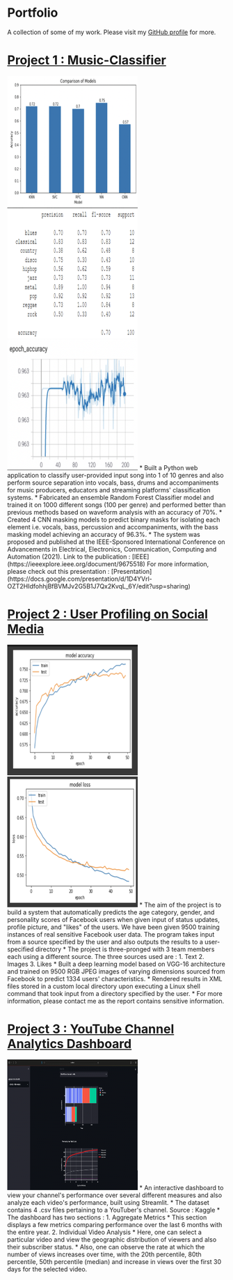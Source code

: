# Portfolio
A collection of some of my work. Please visit my [GitHub profile](https://github.com/rajkumar464) for more. 

# [Project 1 : Music-Classifier](https://github.com/rajkumar464/Music-Classifier)
<img src="/images/Classifier-survey.PNG" width="300" height="300">
<img src="/images/RFC%20performance.png" width="300" height="300">
<img src="/images/Bass.png" width="300" height="300">
* Built a Python web application to classify user-provided input song into 1 of 10 genres and also perform source separation into vocals, bass, drums and accompaniments for music producers, educators and streaming platforms' classification systems.
* Fabricated an ensemble Random Forest Classifier model and trained it on 1000 different songs (100 per genre) and performed better than previous methods based on waveform analysis with an accuracy of 70%.
* Created 4 CNN masking models to predict binary masks for isolating each element i.e. vocals, bass, percussion and accompaniments, with the bass masking model achieving an accuracy of 96.3%.
* The system was proposed and published at the IEEE-Sponsored International Conference on Advancements in Electrical, Electronics, Communication, Computing and Automation (2021). Link to the publication : [IEEE](https://ieeexplore.ieee.org/document/9675518)
For more information, please check out this presentation : [Presentation](https://docs.google.com/presentation/d/1D4YVrl-OZT2HIdfohhjBfBVMJv2G5B1J7Qx2KvqL_6Y/edit?usp=sharing)

# [Project 2 : User Profiling on Social Media](https://github.com/rajkumar464/User-Profiling-on-Social-Media)
<img src="/images/Accuracy.png" width="300" height="300">
<img src="/images/Loss.png" width="300" height="300">
* The aim of the project is to build a system that automatically predicts the age category, gender, and personality scores of Facebook users when given input of status updates, profile picture, and "likes" of the users. We have been given 9500 training instances of real sensitive Facebook user data. The program takes input from a source specified by the user and also outputs the results to a user-specified directory
* The project is three-pronged with 3 team members each using a different source. The three sources used are : 
1. Text
2. Images
3. Likes 
* Built a deep learning model based on VGG-16 architecture and trained on 9500 RGB JPEG images of varying dimensions sourced from Facebook to predict 1334 users' characteristics.
* Rendered results in XML files stored in a custom local directory upon executing a Linux shell command that took input from a directory specified by the user.
* For more information, please contact me as the report contains sensitive information.

# [Project 3 : YouTube Channel Analytics Dashboard](https://github.com/rajkumar464/YouTube_Dashboard)
<img src="/images/Analytics%20Dashboard.png" width="300" height="300">
* An interactive dashboard to view your channel's performance over several different measures and also analyze each video's performance, built using Streamlit.
* The dataset contains 4 .csv files pertaining to a YouTuber's channel. Source : Kaggle
*  The dashboard has two sections :
1. Aggregate Metrics
* This section displays a few metrics comparing performance over the last 6 months with the entire year.
2. Individual Video Analysis
* Here, one can select a particular video and view the geographic distribution of viewers and also their subscriber status.
* Also, one can observe the rate at which the number of views increases over time, with the 20th percentile, 80th percentile, 50th percentile (median) and increase in views over the first 30 days for the selected video.
